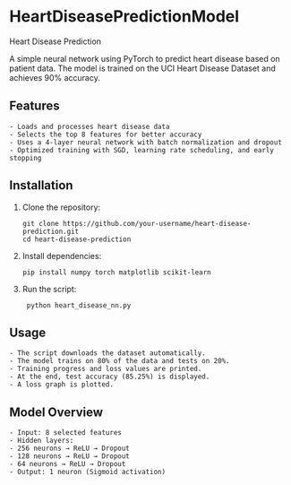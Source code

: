 # HeartDiseasePredictionModel

Heart Disease Prediction

A simple neural network using PyTorch to predict heart disease based on patient data. The model is trained on the UCI Heart Disease Dataset and achieves 90% accuracy.

## Features

	- Loads and processes heart disease data
	- Selects the top 8 features for better accuracy
	- Uses a 4-layer neural network with batch normalization and dropout
	- Optimized training with SGD, learning rate scheduling, and early stopping

## Installation

1.	Clone the repository:

        git clone https://github.com/your-username/heart-disease-prediction.git
        cd heart-disease-prediction


2.	Install dependencies:

        pip install numpy torch matplotlib scikit-learn


3.	Run the script:

         python heart_disease_nn.py



## Usage
	- The script downloads the dataset automatically.
	- The model trains on 80% of the data and tests on 20%.
	- Training progress and loss values are printed.
	- At the end, test accuracy (85.25%) is displayed.
	- A loss graph is plotted.

## Model Overview
	- Input: 8 selected features
	- Hidden layers:
	- 256 neurons → ReLU → Dropout
	- 128 neurons → ReLU → Dropout
	- 64 neurons → ReLU → Dropout
	- Output: 1 neuron (Sigmoid activation)

